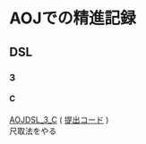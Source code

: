 # AOJでの精進記録

## DSL

### 3

#### C
[AOJDSL_3_C](http://judge.u-aizu.ac.jp/onlinejudge/description.jsp?id=DSL_3_C&lang=jp) ( [提出コード](https://github.com/Cyclone28/Competitive-Programming/blob/master/Practices/AizuOnlineJudge/Code/DSL/3_C%20Number%20of%20Window.cpp) )  
尺取法をやる